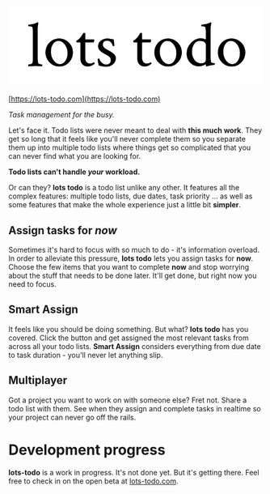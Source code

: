 ![Logo](readme_assets/logo.png)

[https://lots-todo.com](https://lots-todo.com)

*Task management for the busy.*

Let's face it. Todo lists were never meant to deal with **this much work**. They get so long that it feels like you'll never complete them so you separate them up into multiple todo lists where things get so complicated that you can never find what you are looking for.

**Todo lists can't handle *your* workload.**

Or can they? **lots todo** is a todo list unlike any other. It features all the complex features: multiple todo lists, due dates, task priority ... as well as some features that make the whole experience just a little bit **simpler**.

## Assign tasks for *now*
Sometimes it's hard to focus with so much to do - it's information overload. In order to alleviate this pressure, **lots todo** lets you assign tasks for **now**. Choose the few items that you want to complete **now** and stop worrying about the stuff that needs to be done later. It'll get done, but right now you need to focus.

## Smart Assign
It feels like you should be doing something. But what? **lots todo** has you covered. Click the button and get assigned the most relevant tasks from across all your todo lists. **Smart Assign** considers everything from due date to task duration - you'll never let anything slip.

## Multiplayer
Got a project you want to work on with someone else? Fret not. Share a todo list with them. See when they assign and complete tasks in realtime so your project can never go off the rails.

# Development progress
**lots-todo** is a work in progress. It's not done yet. But it's getting there. Feel free to check in on the open beta at [lots-todo.com](https://lots-todo.com).
